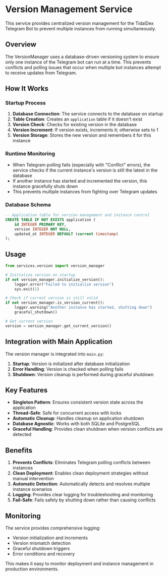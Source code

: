 # Version Management Service

This service provides centralized version management for the TidalDex Telegram Bot to prevent multiple instances from running simultaneously.

## Overview

The VersionManager uses a database-driven versioning system to ensure only one instance of the Telegram bot can run at a time. This prevents conflicts and polling issues that occur when multiple bot instances attempt to receive updates from Telegram.

## How It Works

### Startup Process

1. **Database Connection**: The service connects to the database on startup
2. **Table Creation**: Creates an `application` table if it doesn't exist
3. **Version Check**: Checks for existing version in the database
4. **Version Increment**: If version exists, increments it; otherwise sets to 1
5. **Version Storage**: Stores the new version and remembers it for this instance

### Runtime Monitoring

- When Telegram polling fails (especially with "Conflict" errors), the service checks if the current instance's version is still the latest in the database
- If another instance has started and incremented the version, this instance gracefully shuts down
- This prevents multiple instances from fighting over Telegram updates

### Database Schema

```sql
-- Application table for version management and instance control
CREATE TABLE IF NOT EXISTS application (
    id INTEGER PRIMARY KEY,
    version INTEGER NOT NULL,
    updated_at INTEGER DEFAULT (current timestamp)
);
```

## Usage

```python
from services.version import version_manager

# Initialize version on startup
if not version_manager.initialize_version():
    logger.error("Failed to initialize version")
    sys.exit(1)

# Check if current version is still valid
if not version_manager.is_version_current():
    logger.warning("Another instance has started, shutting down")
    graceful_shutdown()

# Get current version
version = version_manager.get_current_version()
```

## Integration with Main Application

The version manager is integrated into `main.py`:

1. **Startup**: Version is initialized after database initialization
2. **Error Handling**: Version is checked when polling fails
3. **Shutdown**: Version cleanup is performed during graceful shutdown

## Key Features

- **Singleton Pattern**: Ensures consistent version state across the application
- **Thread-Safe**: Safe for concurrent access with locks
- **Automatic Cleanup**: Handles cleanup on application shutdown
- **Database Agnostic**: Works with both SQLite and PostgreSQL
- **Graceful Handling**: Provides clean shutdown when version conflicts are detected

## Benefits

1. **Prevents Conflicts**: Eliminates Telegram polling conflicts between instances
2. **Clean Deployment**: Enables clean deployment strategies without manual intervention
3. **Automatic Detection**: Automatically detects and resolves multiple instance scenarios
4. **Logging**: Provides clear logging for troubleshooting and monitoring
5. **Fail-Safe**: Fails safely by shutting down rather than causing conflicts

## Monitoring

The service provides comprehensive logging:

- Version initialization and increments
- Version mismatch detection
- Graceful shutdown triggers
- Error conditions and recovery

This makes it easy to monitor deployment and instance management in production environments.
